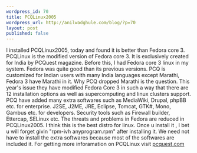 ```yaml
--- 
wordpress_id: 70
title: PCQLinux2005
wordpress_url: http://anilwadghule.com/blog/?p=70
layout: post
published: false
---
```

I installed PCQLinux2005, today and found it is better than Fedora core 3. PCQLinux is the modified version of Fedora core 3. It is exclusively created for India by PCQuest magazine. Before this, I had Fedora core 3 linux in my system. Fedora was quite good than its previous versions. PCQ is customized for Indian users with many India languages except Marathi, Fedora 3 have Marathi in it. Why PCQ dropped Marathi is the question. This year's issue they have modified Fedora Core 3 in such a way that there are 12 installation options as well as supercomputing and linux clusters support. PCQ have added  many extra softwares such as MediaWiki, Drupal, phpBB etc. for enterprise. J2SE, J2ME, JRE, Eclipse, Tomcat, GTK#, Mono, Gambus etc. for developers. Security tools such as Firewall builder, Ettercap, SELinux etc. The threats and problems in Fedora are reduced in PCQLinux2005. I think this is the best distro for linux. Once u install it , I bet u will forget givin "rpm-ivh anyprogram.rpm" after installing it. We need not have to install the extra softwares because most of the softwares are included it. For getting more inforamation on PCQLinux visit <a href="http://pcquest.com/" target="_blank">pcquest.com</a>
